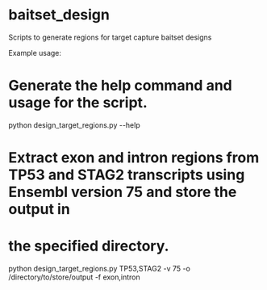# baitset_design
Scripts to generate regions for target capture baitset designs

Example usage:

# Generate the help command and usage for the script.
python design_target_regions.py --help

# Extract exon and intron regions from TP53 and STAG2 transcripts using Ensembl version 75 and store the output in
# the specified directory.
python design_target_regions.py TP53,STAG2 -v 75 -o /directory/to/store/output -f exon,intron


